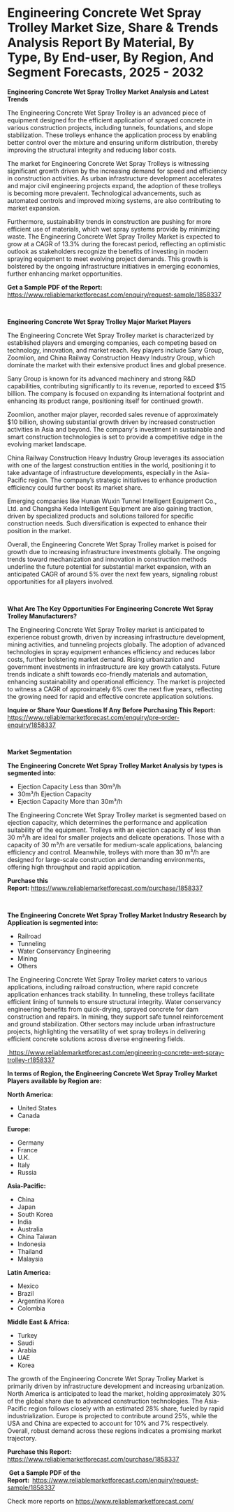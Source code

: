 <p><h1>Engineering Concrete Wet Spray Trolley Market Size, Share & Trends Analysis Report By Material, By Type, By End-user, By Region, And Segment Forecasts, 2025 - 2032</h1></p><p><strong>Engineering Concrete Wet Spray Trolley Market Analysis and Latest Trends</strong></p>
<p><p>The Engineering Concrete Wet Spray Trolley is an advanced piece of equipment designed for the efficient application of sprayed concrete in various construction projects, including tunnels, foundations, and slope stabilization. These trolleys enhance the application process by enabling better control over the mixture and ensuring uniform distribution, thereby improving the structural integrity and reducing labor costs.</p><p>The market for Engineering Concrete Wet Spray Trolleys is witnessing significant growth driven by the increasing demand for speed and efficiency in construction activities. As urban infrastructure development accelerates and major civil engineering projects expand, the adoption of these trolleys is becoming more prevalent. Technological advancements, such as automated controls and improved mixing systems, are also contributing to market expansion.</p><p>Furthermore, sustainability trends in construction are pushing for more efficient use of materials, which wet spray systems provide by minimizing waste. The Engineering Concrete Wet Spray Trolley Market is expected to grow at a CAGR of 13.3% during the forecast period, reflecting an optimistic outlook as stakeholders recognize the benefits of investing in modern spraying equipment to meet evolving project demands. This growth is bolstered by the ongoing infrastructure initiatives in emerging economies, further enhancing market opportunities.</p></p>
<p><strong>Get a Sample PDF of the Report:&nbsp;</strong> <a href="https://www.reliablemarketforecast.com/enquiry/request-sample/1858337?utm_campaign=2752&utm_medium=2&utm_source=Github&utm_content=ia&utm_term=28022025&utm_id=engineering-concrete-wet-spray-trolley">https://www.reliablemarketforecast.com/enquiry/request-sample/1858337</a></p>
<p>&nbsp;</p>
<p><strong>Engineering Concrete Wet Spray Trolley Major Market Players</strong></p>
<p><p>The Engineering Concrete Wet Spray Trolley market is characterized by established players and emerging companies, each competing based on technology, innovation, and market reach. Key players include Sany Group, Zoomlion, and China Railway Construction Heavy Industry Group, which dominate the market with their extensive product lines and global presence.</p><p>Sany Group is known for its advanced machinery and strong R&D capabilities, contributing significantly to its revenue, reported to exceed $15 billion. The company is focused on expanding its international footprint and enhancing its product range, positioning itself for continued growth.</p><p>Zoomlion, another major player, recorded sales revenue of approximately $10 billion, showing substantial growth driven by increased construction activities in Asia and beyond. The company's investment in sustainable and smart construction technologies is set to provide a competitive edge in the evolving market landscape.</p><p>China Railway Construction Heavy Industry Group leverages its association with one of the largest construction entities in the world, positioning it to take advantage of infrastructure developments, especially in the Asia-Pacific region. The company’s strategic initiatives to enhance production efficiency could further boost its market share.</p><p>Emerging companies like Hunan Wuxin Tunnel Intelligent Equipment Co., Ltd. and Changsha Keda Intelligent Equipment are also gaining traction, driven by specialized products and solutions tailored for specific construction needs. Such diversification is expected to enhance their position in the market.</p><p>Overall, the Engineering Concrete Wet Spray Trolley market is poised for growth due to increasing infrastructure investments globally. The ongoing trends toward mechanization and innovation in construction methods underline the future potential for substantial market expansion, with an anticipated CAGR of around 5% over the next few years, signaling robust opportunities for all players involved.</p></p>
<p>&nbsp;</p>
<p><strong>What Are The Key Opportunities For Engineering Concrete Wet Spray Trolley Manufacturers?</strong></p>
<p><p>The Engineering Concrete Wet Spray Trolley market is anticipated to experience robust growth, driven by increasing infrastructure development, mining activities, and tunneling projects globally. The adoption of advanced technologies in spray equipment enhances efficiency and reduces labor costs, further bolstering market demand. Rising urbanization and government investments in infrastructure are key growth catalysts. Future trends indicate a shift towards eco-friendly materials and automation, enhancing sustainability and operational efficiency. The market is projected to witness a CAGR of approximately 6% over the next five years, reflecting the growing need for rapid and effective concrete application solutions.</p></p>
<p><strong>Inquire or Share Your Questions If Any Before Purchasing This Report:</strong> <a href="https://www.reliablemarketforecast.com/enquiry/pre-order-enquiry/1858337?utm_campaign=2752&utm_medium=2&utm_source=Github&utm_content=ia&utm_term=28022025&utm_id=engineering-concrete-wet-spray-trolley">https://www.reliablemarketforecast.com/enquiry/pre-order-enquiry/1858337</a></p>
<p>&nbsp;</p>
<p><strong>Market Segmentation</strong></p>
<p><strong>The Engineering Concrete Wet Spray Trolley Market Analysis by types is segmented into:</strong></p>
<p><ul><li>Ejection Capacity Less than 30m³/h</li><li>30m³/h Ejection Capacity</li><li>Ejection Capacity More than 30m³/h</li></ul></p>
<p><p>The Engineering Concrete Wet Spray Trolley market is segmented based on ejection capacity, which determines the performance and application suitability of the equipment. Trolleys with an ejection capacity of less than 30 m³/h are ideal for smaller projects and delicate operations. Those with a capacity of 30 m³/h are versatile for medium-scale applications, balancing efficiency and control. Meanwhile, trolleys with more than 30 m³/h are designed for large-scale construction and demanding environments, offering high throughput and rapid application.</p></p>
<p><strong>Purchase this Report:&nbsp;</strong><a href="https://www.reliablemarketforecast.com/purchase/1858337?utm_campaign=2752&utm_medium=2&utm_source=Github&utm_content=ia&utm_term=28022025&utm_id=engineering-concrete-wet-spray-trolley">https://www.reliablemarketforecast.com/purchase/1858337</a></p>
<p>&nbsp;</p>
<p><strong>The Engineering Concrete Wet Spray Trolley Market Industry Research by Application is segmented into:</strong></p>
<p><ul><li>Railroad</li><li>Tunneling</li><li>Water Conservancy Engineering</li><li>Mining</li><li>Others</li></ul></p>
<p><p>The Engineering Concrete Wet Spray Trolley market caters to various applications, including railroad construction, where rapid concrete application enhances track stability. In tunneling, these trolleys facilitate efficient lining of tunnels to ensure structural integrity. Water conservancy engineering benefits from quick-drying, sprayed concrete for dam construction and repairs. In mining, they support safe tunnel reinforcement and ground stabilization. Other sectors may include urban infrastructure projects, highlighting the versatility of wet spray trolleys in delivering efficient concrete solutions across diverse engineering fields.</p></p>
<p><a href="https://www.reliablemarketforecast.com/engineering-concrete-wet-spray-trolley-r1858337?utm_campaign=2752&utm_medium=2&utm_source=Github&utm_content=ia&utm_term=28022025&utm_id=engineering-concrete-wet-spray-trolley">&nbsp;https://www.reliablemarketforecast.com/engineering-concrete-wet-spray-trolley-r1858337</a></p>
<p><strong>In terms of Region, the Engineering Concrete Wet Spray Trolley Market Players available by Region are:</strong></p>
<p>
    <p> <strong> North America: </strong>
        <ul>
            <li>United States</li>
            <li>Canada</li>
        </ul>
        </p> 
    <p> <strong> Europe: </strong>
        <ul>
            <li>Germany</li>
            <li>France</li>
            <li>U.K.</li>
            <li>Italy</li>
            <li>Russia</li>
        </ul>
        </p> 
    <p> <strong> Asia-Pacific: </strong>
        <ul>
            <li>China</li>
            <li>Japan</li>
            <li>South Korea</li>
            <li>India</li>
            <li>Australia</li>
            <li>China Taiwan</li>
            <li>Indonesia</li>
            <li>Thailand</li>
            <li>Malaysia</li>
        </ul>
        </p> 
    <p> <strong> Latin America: </strong>
        <ul>
            <li>Mexico</li>
            <li>Brazil</li>
            <li>Argentina Korea</li>
            <li>Colombia</li>
        </ul>
        </p> 
    <p> <strong> Middle East & Africa: </strong>
        <ul>
            <li>Turkey</li>
            <li>Saudi</li>
            <li>Arabia</li>
            <li>UAE</li>
            <li>Korea</li>
        </ul>
    </p>
    </p>
<p><p>The growth of the Engineering Concrete Wet Spray Trolley Market is primarily driven by infrastructure development and increasing urbanization. North America is anticipated to lead the market, holding approximately 30% of the global share due to advanced construction technologies. The Asia-Pacific region follows closely with an estimated 28% share, fueled by rapid industrialization. Europe is projected to contribute around 25%, while the USA and China are expected to account for 10% and 7% respectively. Overall, robust demand across these regions indicates a promising market trajectory.</p></p>
<p><strong>Purchase this Report: </strong><a href="https://www.reliablemarketforecast.com/purchase/1858337?utm_campaign=2752&utm_medium=2&utm_source=Github&utm_content=ia&utm_term=28022025&utm_id=engineering-concrete-wet-spray-trolley">https://www.reliablemarketforecast.com/purchase/1858337</a></p>
<p>&nbsp;<strong>Get a Sample PDF of the Report:&nbsp;&nbsp;</strong><a href="https://www.reliablemarketforecast.com/enquiry/request-sample/1858337?utm_campaign=2752&utm_medium=2&utm_source=Github&utm_content=ia&utm_term=28022025&utm_id=engineering-concrete-wet-spray-trolley">https://www.reliablemarketforecast.com/enquiry/request-sample/1858337</a></p>
<p><strong></strong></p>
<p>Check more reports on <a href="https://www.reliablemarketforecast.com/?utm_campaign=2752&utm_medium=2&utm_source=Github&utm_content=ia&utm_term=28022025&utm_id=engineering-concrete-wet-spray-trolley">https://www.reliablemarketforecast.com/</a></p>